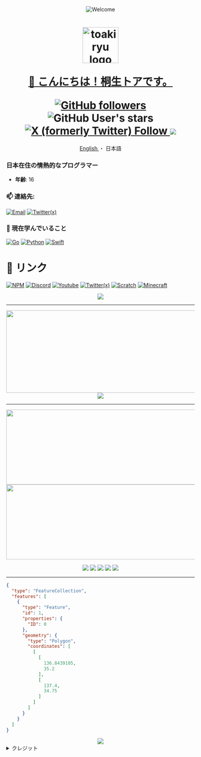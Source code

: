 [npm-img]: ../assets/icons/npm.png
[discord-img]: ../assets/icons/discord.png
[youtube-img]: ../assets/icons/youtube.png
[twitter-img]: ../assets/icons/twitter.png
[gmail-img]: ../assets/icons/gmail.png
[go-img]: ../assets/icons/go.png
[python-img]: ../assets/icons/python.png
[swift-img]: ../assets/icons/swift.png
[scratch-img]: ../assets/icons/scratch.png
[minecraft-img]: ../assets/icons/minecraft.png

<div align="center">
  <img src="../assets/svg/welcome.ja.svg" alt="Welcome"/>
</div>
<h1 align="center">
  <img src="https://avatars.githubusercontent.com/u/141471450?s=400&u=d41619c3703941f545528e6928c3e5cdf64f327e&v=4" alt="toakiryu logo" width="96px"/>
  
  [👋 こんにちは！桐生トアです。](https://toakiryu.com)
  
  <div>
    <a href="https://github.com/toakiryu?tab=followers">
      <img alt="GitHub followers" src="https://img.shields.io/github/followers/toakiryu">
    </a>
    <img alt="GitHub User's stars" src="https://img.shields.io/github/stars/toakiryu">
    <a href="https://x.com/toakiryu">
      <img alt="X (formerly Twitter) Follow" src="https://img.shields.io/twitter/follow/toakiryu">
    </a>
    <!-- <a href="https://www.youtube.com/channel/UCT34DhsVlYoyV8Y4c-MTTrQ">
      <img alt="YouTube Channel Subscribers" src="https://img.shields.io/youtube/channel/subscribers/UCT34DhsVlYoyV8Y4c-MTTrQ">
    </a> -->
    <a>
      <img src="https://komarev.com/ghpvc/?username=toakiryu&color=blue" />
    </a>
  </div>
</h1>

<div align="center">
  <a href="../README.md">
    English
  </a>
  ・
  <a>
    日本語
  </a>
</div>

### 日本在住の情熱的なプログラマー

- **年齢**: 16

### 📫 連絡先:

[![Email][gmail-img]](https://toakiryu.com/contact)
[![Twitter(x)][twitter-img]](https://twitter.com/toakiryu)

### 🌱 現在学んでいること

[![Go][go-img]](https://go.dev/)
[![Python][python-img]](https://www.python.org/)
[![Swift][swift-img]](https://www.swift.org/)

# 🔗 リンク

[![NPM][npm-img]](https://www.npmjs.com/~toakiryu)
[![Discord][discord-img]](https://l.toakiryu.com/discord)
[![Youtube][youtube-img]](https://l.toakiryu.com/youtube)
[![Twitter(x)][twitter-img]](https://l.toakiryu.com/x)
[![Scratch][scratch-img]](https://scratch.mit.edu/users/Fun_117/)
[![Minecraft][minecraft-img]](https://ja.namemc.com/profile/toakiryu)

<p align="center">
  <picture>
    <source
      srcset="../assets/svg/github-contribution-grid-snake-dark.svg"
      media="(prefers-color-scheme: dark)"
    />
    <source
      srcset="../assets/svg/github-contribution-grid-snake.svg"
      media="(prefers-color-scheme: light), (prefers-color-scheme: no-preference)"
    />
    <img src="../assets/svg/github-contribution-grid-snake.svg" />
  </picture>
</p>

---

<p align="center">
  <picture>
    <source
      srcset="https://github-readme-streak-stats.herokuapp.com?user=toakiryu&hide_border=true&border_radius=5&card_width=800&theme=github-dark-blue&locale=ja"
      media="(prefers-color-scheme: dark)"
    />
    <source
      srcset="https://github-readme-streak-stats.herokuapp.com?user=toakiryu&hide_border=true&border_radius=5&card_width=800&locale=ja"
      media="(prefers-color-scheme: light), (prefers-color-scheme: no-preference)"
    />
    <img width="800" height="220" src="https://github-readme-streak-stats.herokuapp.com?user=toakiryu&hide_border=true&border_radius=5&card_width=800&locale=ja" />
  </picture>

  <picture>
    <source
      srcset="https://github-profile-trophy.vercel.app/?username=toakiryu&theme=algolia&row=1&margin-w=20&no-bg=true&no-frame=true&locale=ja"
      media="(prefers-color-scheme: dark)"
    />
    <source
      srcset="https://github-profile-trophy.vercel.app/?username=toakiryu&theme=flat&row=1&margin-w=20&no-bg=true&no-frame=true&locale=ja"
      media="(prefers-color-scheme: light), (prefers-color-scheme: no-preference)"
    />
    <img src="https://github-profile-trophy.vercel.app/?username=toakiryu&theme=flat&row=1&margin-w=20&no-bg=true&no-frame=true&locale=ja" />
  </picture>
</p>

---

<p align="center">
  <picture>
    <source
      srcset="https://github-readme-stats.vercel.app/api?username=toakiryu&show_icons=true&theme=github_dark&locale=ja"
      media="(prefers-color-scheme: dark)"
    />
    <source
      srcset="https://github-readme-stats.vercel.app/api?username=toakiryu&show_icons=true&locale=ja"
      media="(prefers-color-scheme: light), (prefers-color-scheme: no-preference)"
    />
    <img width="600" height="200" src="https://github-readme-stats.vercel.app/api?username=toakiryu&show_icons=true&locale=ja" />
  </picture>
  <picture>
    <source
      srcset="https://github-readme-stats.vercel.app/api/top-langs/?username=toakiryu&size_weight=0.15&count_weight=0.5&layout=compact&theme=github_dark&locale=ja"
      media="(prefers-color-scheme: dark)"
    />
    <source
      srcset="https://github-readme-stats.vercel.app/api/top-langs/?username=toakiryu&size_weight=0.15&count_weight=0.5&layout=compact&locale=ja"
      media="(prefers-color-scheme: light), (prefers-color-scheme: no-preference)"
    />
    <img width="600" height="200" src="https://github-readme-stats.vercel.app/api/top-langs/?username=toakiryu&size_weight=0.15&count_weight=0.5&layout=compact&locale=ja" />
  </picture>
</p>

<p align="center">
  <picture>
    <source
      srcset="https://github-profile-summary-cards.vercel.app/api/cards/profile-details?username=toakiryu&theme=github_dark"
      media="(prefers-color-scheme: dark)"
    />
    <source
      srcset="https://github-profile-summary-cards.vercel.app/api/cards/profile-details?username=toakiryu"
      media="(prefers-color-scheme: light), (prefers-color-scheme: no-preference)"
    />
    <img src="https://github-profile-summary-cards.vercel.app/api/cards/profile-details?username=toakiryu" />
  </picture>

  <picture>
    <source
      srcset="https://github-profile-summary-cards.vercel.app/api/cards/repos-per-language?username=toakiryu&theme=github_dark"
      media="(prefers-color-scheme: dark)"
    />
    <source
      srcset="https://github-profile-summary-cards.vercel.app/api/cards/repos-per-language?username=toakiryu"
      media="(prefers-color-scheme: light), (prefers-color-scheme: no-preference)"
    />
    <img src="https://github-profile-summary-cards.vercel.app/api/cards/repos-per-language?username=toakiryu" />
  </picture>

  <picture>
    <source
      srcset="https://github-profile-summary-cards.vercel.app/api/cards/most-commit-language?username=toakiryu&theme=github_dark"
      media="(prefers-color-scheme: dark)"
    />
    <source
      srcset="https://github-profile-summary-cards.vercel.app/api/cards/most-commit-language?username=toakiryu"
      media="(prefers-color-scheme: light), (prefers-color-scheme: no-preference)"
    />
    <img src="https://github-profile-summary-cards.vercel.app/api/cards/most-commit-language?username=toakiryu" />
  </picture>

  <picture>
    <source
      srcset="https://github-profile-summary-cards.vercel.app/api/cards/stats?username=toakiryu&theme=github_dark"
      media="(prefers-color-scheme: dark)"
    />
    <source
      srcset="https://github-profile-summary-cards.vercel.app/api/cards/stats?username=toakiryu"
      media="(prefers-color-scheme: light), (prefers-color-scheme: no-preference)"
    />
    <img src="https://github-profile-summary-cards.vercel.app/api/cards/stats?username=toakiryu" />
  </picture>

  <picture>
    <source
      srcset="https://github-profile-summary-cards.vercel.app/api/cards/productive-time?username=toakiryu&utcOffset=9&theme=github_dark"
      media="(prefers-color-scheme: dark)"
    />
    <source
      srcset="https://github-profile-summary-cards.vercel.app/api/cards/productive-time?username=toakiryu&utcOffset=9"
      media="(prefers-color-scheme: light), (prefers-color-scheme: no-preference)"
    />
    <img src="https://github-profile-summary-cards.vercel.app/api/cards/productive-time?username=toakiryu&utcOffset=9" />
  </picture>
</p>

---

<!-- 日本, 愛知 - My Home-->

```geojson
{
  "type": "FeatureCollection",
  "features": [
    {
      "type": "Feature",
      "id": 1,
      "properties": {
        "ID": 0
      },
      "geometry": {
        "type": "Polygon",
        "coordinates": [
          [
            [
              136.8439105,
              35.2
            ],
            [
              137.4,
              34.75
            ]
          ]
        ]
      }
    }
  ]
}
```

<div align="center">
  <img src="https://profile-counter.glitch.me/toakiryu/count.svg" />
</div>

<details>
  <summary>クレジット</summary>
  <div>
    <a href="https://github.com/BEPb/">BEPb</a>
  </div>
</details>
